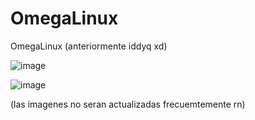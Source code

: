 # OmegaLinux
OmegaLinux (anteriormente iddyq xd)


![image](https://github.com/Ohjhas-Samsung-Galaxy-guy/omega-linux/assets/145921712/cb80e05d-45d3-4e1c-b412-076927d17574)


![image](https://github.com/Ohjhas-Samsung-Galaxy-guy/omega-linux/assets/145921712/0cbe0b51-d863-4db4-a904-dc3706f1b463)


(las imagenes no seran actualizadas frecuemtemente rn)

